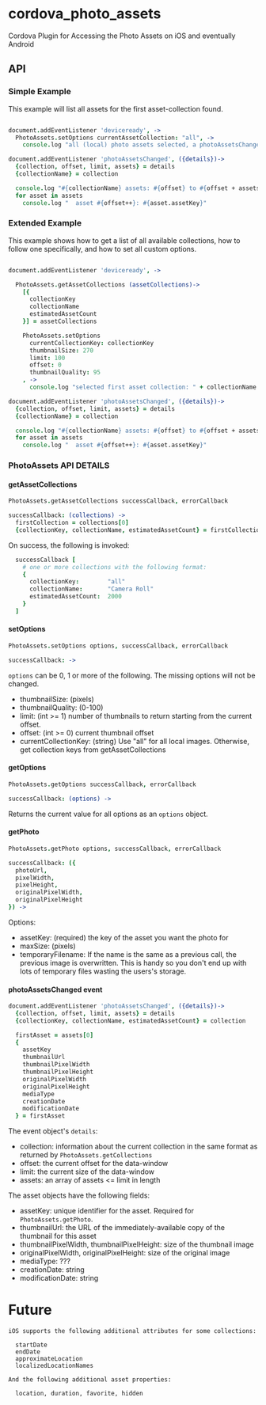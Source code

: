# cordova_photo_assets
Cordova Plugin for Accessing the Photo Assets on iOS and eventually Android

## API

### Simple Example

This example will list all assets for the first asset-collection found.

```coffeescript

document.addEventListener 'deviceready', ->
  PhotoAssets.setOptions currentAssetCollection: "all", ->
    console.log "all (local) photo assets selected, a photoAssetsChanged event will follow shortly"

document.addEventListener 'photoAssetsChanged', ({details})->
  {collection, offset, limit, assets} = details
  {collectionName} = collection

  console.log "#{collectionName} assets: #{offset} to #{offset + assets.length - 1}:"
  for asset in assets
    console.log "  asset #{offset++}: #{asset.assetKey}"
```

### Extended Example

This example shows how to get a list of all available collections, how to follow one specifically, and how to set all custom options.

```coffeescript

document.addEventListener 'deviceready', ->

  PhotoAssets.getAssetCollections (assetCollections)->
    [{
      collectionKey
      collectionName
      estimatedAssetCount
    }] = assetCollections

    PhotoAssets.setOptions
      currentCollectionKey: collectionKey
      thumbnailSize: 270
      limit: 100
      offset: 0
      thumbnailQuality: 95
    , ->
      console.log "selected first asset collection: " + collectionName

document.addEventListener 'photoAssetsChanged', ({details})->
  {collection, offset, limit, assets} = details
  {collectionName} = collection

  console.log "#{collectionName} assets: #{offset} to #{offset + assets.length - 1}:"
  for asset in assets
    console.log "  asset #{offset++}: #{asset.assetKey}"
```

### PhotoAssets API DETAILS

#### getAssetCollections
```coffeescript
PhotoAssets.getAssetCollections successCallback, errorCallback

successCallback: (collections) ->
  firstCollection = collections[0]
  {collectionKey, collectionName, estimatedAssetCount} = firstCollection
```

On success, the following is invoked:

```coffeescript
  successCallback [
    # one or more collections with the following format:
    {
      collectionKey:        "all"
      collectionName:       "Camera Roll"
      estimatedAssetCount:  2000
    }
  ]
```

#### setOptions
```coffeescript
PhotoAssets.setOptions options, successCallback, errorCallback

successCallback: ->
```

```options``` can be 0, 1 or more of the following. The missing options will not be changed.

* thumbnailSize:        (pixels)
* thumbnailQuality:     (0-100)
* limit:                (int >= 1) number of thumbnails to return starting from the current offset.
* offset:               (int >= 0) current thumbnail offset
* currentCollectionKey: (string) Use "all" for all local images. Otherwise, get collection keys from getAssetCollections


#### getOptions
```coffeescript
PhotoAssets.getOptions successCallback, errorCallback

successCallback: (options) ->
```

Returns the current value for all options as an ```options``` object.

#### getPhoto

```coffeescript
PhotoAssets.getPhoto options, successCallback, errorCallback

successCallback: ({
  photoUrl,
  pixelWidth,
  pixelHeight,
  originalPixelWidth,
  originalPixelHeight
}) ->
```

Options:

* assetKey:           (required) the key of the asset you want the photo for
* maxSize:            (pixels)
* temporaryFilename:  If the name is the same as a previous call, the previous image is overwritten. This is handy so you don't end up with lots of temporary files wasting the users's storage.

#### photoAssetsChanged event

```coffeescript
document.addEventListener 'photoAssetsChanged', ({details})->
  {collection, offset, limit, assets} = details
  {collectionKey, collectionName, estimatedAssetCount} = collection

  firstAsset = assets[0]
  {
    assetKey
    thumbnailUrl
    thumbnailPixelWidth
    thumbnailPixelHeight
    originalPixelWidth
    originalPixelHeight
    mediaType
    creationDate
    modificationDate
  } = firstAsset
```

The event object's ```details```:

* collection: information about the current collection in the same format as returned by ```PhotoAssets.getCollections```
* offset: the current offset for the data-window
* limit: the current size of the data-window
* assets: an array of assets <= limit in length

The asset objects have the following fields:

* assetKey: unique identifier for the asset. Required for ```PhotoAssets.getPhoto```.
* thumbnailUrl: the URL of the immediately-available copy of the thumbnail for this asset
* thumbnailPixelWidth, thumbnailPixelHeight: size of the thumbnail image
* originalPixelWidth, originalPixelHeight: size of the original image
* mediaType: ???
* creationDate: string
* modificationDate: string

# Future

```
iOS supports the following additional attributes for some collections:

  startDate
  endDate
  approximateLocation
  localizedLocationNames

And the following additional asset properties:

  location, duration, favorite, hidden
```
